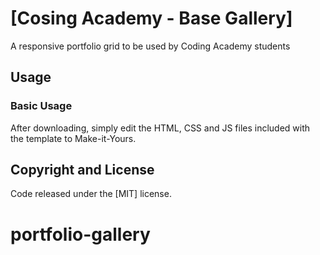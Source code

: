 # [Cosing Academy - Base Gallery]
A responsive portfolio grid to be used by Coding Academy students


## Usage

### Basic Usage

After downloading, simply edit the HTML, CSS and JS files included with the template to Make-it-Yours.


## Copyright and License

Code released under the [MIT] license.
# portfolio-gallery
